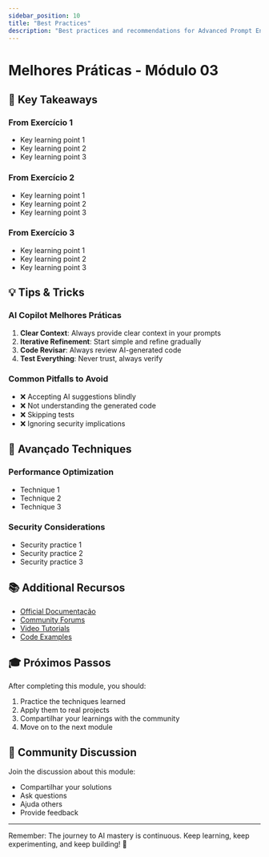 ```yaml
---
sidebar_position: 10
title: "Best Practices"
description: "Best practices and recommendations for Advanced Prompt Engineering"
---
```


# Melhores Práticas - Módulo 03

## 🎯 Key Takeaways

### From Exercício 1
- Key learning point 1
- Key learning point 2
- Key learning point 3

### From Exercício 2
- Key learning point 1
- Key learning point 2
- Key learning point 3

### From Exercício 3
- Key learning point 1
- Key learning point 2
- Key learning point 3

## 💡 Tips & Tricks

### AI Copilot Melhores Práticas
1. **Clear Context**: Always provide clear context in your prompts
2. **Iterative Refinement**: Start simple and refine gradually
3. **Code Revisar**: Always review AI-generated code
4. **Test Everything**: Never trust, always verify

### Common Pitfalls to Avoid
- ❌ Accepting AI suggestions blindly
- ❌ Not understanding the generated code
- ❌ Skipping tests
- ❌ Ignoring security implications

## 🚀 Avançado Techniques

### Performance Optimization
- Technique 1
- Technique 2
- Technique 3

### Security Considerations
- Security practice 1
- Security practice 2
- Security practice 3

## 📚 Additional Recursos

- [Official Documentação](#)
- [Community Forums](#)
- [Video Tutorials](#)
- [Code Examples](#)

## 🎓 Próximos Passos

After completing this module, you should:
1. Practice the techniques learned
2. Apply them to real projects
3. Compartilhar your learnings with the community
4. Move on to the next module

## 💬 Community Discussion

Join the discussion about this module:
- Compartilhar your solutions
- Ask questions
- Ajuda others
- Provide feedback

---

Remember: The journey to AI mastery is continuous. Keep learning, keep experimenting, and keep building! 🚀
